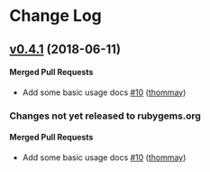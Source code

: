 <!-- usage documentation: http://expeditor-docs.es.chef.io/configuration/changelog/ -->
# Change Log

<!-- latest_release 0.4.1 -->
## [v0.4.1](https://github.com/chef/ffi-libarchive/tree/v0.4.1) (2018-06-11)

#### Merged Pull Requests
- Add some basic usage docs [#10](https://github.com/chef/ffi-libarchive/pull/10) ([thommay](https://github.com/thommay))
<!-- latest_release -->

<!-- release_rollup since=0.2.0 -->
### Changes not yet released to rubygems.org

#### Merged Pull Requests
- Add some basic usage docs [#10](https://github.com/chef/ffi-libarchive/pull/10) ([thommay](https://github.com/thommay)) <!-- 0.4.1 -->
<!-- release_rollup -->

<!-- latest_stable_release -->
<!-- latest_stable_release -->